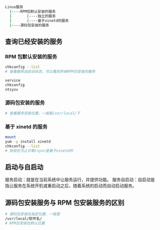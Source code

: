 ```bash
Linux服务
  |----RPM包默认安装的服务
  |       |----独立的服务
  |       |----基于xinetd的服务
  |----源码包安装的服务
```

## 查询已经安装的服务

### RPM 包默认安装的服务

```bash
chkconfig --list
# 查看服务自启动状态，可以看到所有RPM包安装的服务
```

```bash
service
chkconfig
ntsysv
```

### 源码包安装的服务

```bash
# 查看服务安装位置，一般是/usr/local/下
```

### 基于 xinetd 的服务

```bash
mount
yum -y install xinetd
chkconfig --list
# 到现在为止只剩rsync是基于xinetd的
```

## 启动与自启动

服务启动：就是在当前系统中让服务运行，并提供功能。
服务自启动：自启动是指让服务在系统开机或重启动之后，随着系统的启动而自动启动服务。

## 源码包安装服务与 RPM 包安装服务的区别

```bash
# 源码包安装在指定位置，一般是
/usr/local/软件名/
# RPM包安装在默认位置
```
